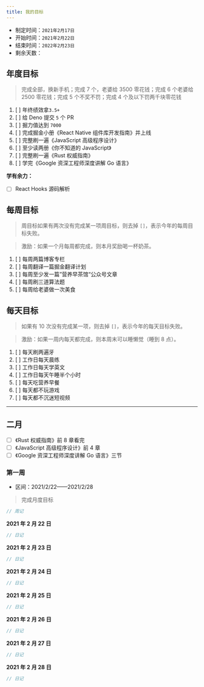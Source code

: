 ```yaml
---
title: 我的目标
---
```


- 制定时间：`2021年2月17日`
- 开始时间：`2021年2月22日`
- 结束时间：`2022年2月23日`
- 剩余天数：<Time start="2021/02/23" end="2022/02/23">

## 年度目标

> 完成全部，换新手机；完成 7 个，老婆给 3500 零花钱；完成 6 个老婆给 2500 零花钱；完成 5 个不奖不罚；完成 4 个及以下罚两千块零花钱

1. [ ] 年终绩效拿`3.5+`
1. [ ] 给 Deno 提交 `5` 个 PR
1. [ ] 掘力值达到 `7000`
1. [ ] 完成掘金小册《React Native 组件库开发指南》并上线
1. [ ] 完整刷一遍《JavaScript 高级程序设计》
1. [ ] 至少读两册《你不知道的 JavaScript》
1. [ ] 完整刷一遍《Rust 权威指南》
1. [ ] 学完《Google 资深工程师深度讲解 Go 语言》

**学有余力：**

- [ ] React Hooks 源码解析

## 每周目标

> 周目标如果有两次没有完成某一项周目标，则去掉 `[]`，表示今年的每周目标失败。

> 激励：如果一个月每周都完成，则本月奖励喝一杯奶茶。

1. [ ] 每周两篇博客专栏
1. [ ] 每周翻译一篇掘金翻译计划
1. [ ] 每周至少发一篇”营养早茶馆“公众号文章
1. [ ] 每周刷三道算法题
1. [ ] 每周给老婆做一次美食

## 每天目标

> 如果有 10 次没有完成某一项，则去掉 `[]`，表示今年的每天目标失败。

> 激励：如果一周内每天都完成，则本周末可以睡懒觉（睡到 8 点）。

1. [ ] 每天刷两遍牙
1. [ ] 工作日每天晨练
1. [ ] 工作日每天学英文
1. [ ] 工作日每天午睡半个小时
1. [ ] 每天吃营养早餐
1. [ ] 每天都不玩游戏
1. [ ] 每天都不沉迷短视频

---

## 二月

- [ ] 《Rust 权威指南》前 8 章看完
- [ ] 《JavaScript 高级程序设计》前 4 章
- [ ] 《Google 资深工程师深度讲解 Go 语言》三节

### 第一周

- 区间：2021/2/22——2021/2/28

> 完成月度目标

```js
// 周记
```

**2021 年 2 月 22 日**

```js
// 日记
```

**2021 年 2 月 23 日**

```js
// 日记
```

**2021 年 2 月 24 日**

```js
// 日记
```

**2021 年 2 月 25 日**

```js
// 日记
```

**2021 年 2 月 26 日**

```js
// 日记
```

**2021 年 2 月 27 日**

```js
// 日记
```

**2021 年 2 月 28 日**

```js
// 日记
```
